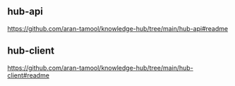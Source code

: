 
## hub-api
https://github.com/aran-tamool/knowledge-hub/tree/main/hub-api#readme

## hub-client
https://github.com/aran-tamool/knowledge-hub/tree/main/hub-client#readme
